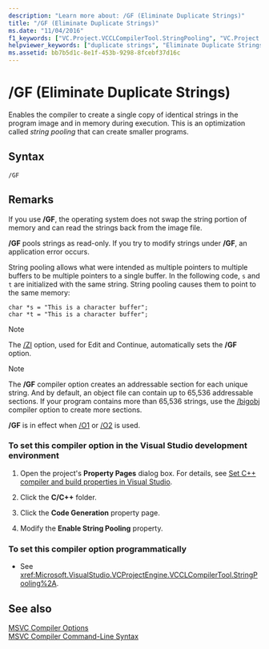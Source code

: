 ```yaml
---
description: "Learn more about: /GF (Eliminate Duplicate Strings)"
title: "/GF (Eliminate Duplicate Strings)"
ms.date: "11/04/2016"
f1_keywords: ["VC.Project.VCCLCompilerTool.StringPooling", "VC.Project.VCCLWCECompilerTool.StringPooling", "/gf"]
helpviewer_keywords: ["duplicate strings", "Eliminate Duplicate Strings compiler option [C++]", "pooling strings compiler option [C++]", "-GF compiler option [C++]", "/GF compiler option [C++]", "GF compiler option [C++]", "strings [C++], pooling"]
ms.assetid: bb7b5d1c-8e1f-453b-9298-8fcebf37d16c
---
```

# /GF (Eliminate Duplicate Strings)

Enables the compiler to create a single copy of identical strings in the program image and in memory during execution. This is an optimization called *string pooling* that can create smaller programs.

## Syntax

```
/GF
```

## Remarks

If you use **/GF**, the operating system does not swap the string portion of memory and can read the strings back from the image file.

**/GF** pools strings as read-only. If you try to modify strings under **/GF**, an application error occurs.

String pooling allows what were intended as multiple pointers to multiple buffers to be multiple pointers to a single buffer. In the following code, `s` and `t` are initialized with the same string. String pooling causes them to point to the same memory:

```
char *s = "This is a character buffer";
char *t = "This is a character buffer";
```

> [!NOTE]
> The [/ZI](z7-zi-zi-debug-information-format.md) option, used for Edit and Continue, automatically sets the **/GF** option.

> [!NOTE]
> The **/GF** compiler option creates an addressable section for each unique string. And by default, an object file can contain up to 65,536 addressable sections. If your program contains more than 65,536 strings, use the [/bigobj](bigobj-increase-number-of-sections-in-dot-obj-file.md) compiler option to create more sections.

**/GF** is in effect when [/O1](o1-o2-minimize-size-maximize-speed.md) or [/O2](o1-o2-minimize-size-maximize-speed.md) is used.

### To set this compiler option in the Visual Studio development environment

1. Open the project's **Property Pages** dialog box. For details, see [Set C++ compiler and build properties in Visual Studio](../working-with-project-properties.md).

1. Click the **C/C++** folder.

1. Click the **Code Generation** property page.

1. Modify the **Enable String Pooling** property.

### To set this compiler option programmatically

- See <xref:Microsoft.VisualStudio.VCProjectEngine.VCCLCompilerTool.StringPooling%2A>.

## See also

[MSVC Compiler Options](compiler-options.md)<br/>
[MSVC Compiler Command-Line Syntax](compiler-command-line-syntax.md)
